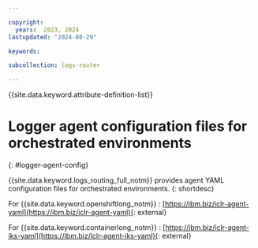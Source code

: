```yaml
---

copyright:
  years:  2023, 2024
lastupdated: "2024-08-29"

keywords:

subcollection: logs-router

---
```


{{site.data.keyword.attribute-definition-list}}


# Logger agent configuration files for orchestrated environments
{: #logger-agent-config}

{{site.data.keyword.logs_routing_full_notm}} provides agent YAML configuration files for orchestrated environments.
{: shortdesc}

For {{site.data.keyword.openshiftlong_notm}}
:   [https://ibm.biz/iclr-agent-yaml](https://ibm.biz/iclr-agent-yaml){: external}

For {{site.data.keyword.containerlong_notm}}
:   [https://ibm.biz/iclr-agent-iks-yaml](https://ibm.biz/iclr-agent-iks-yaml){: external}


